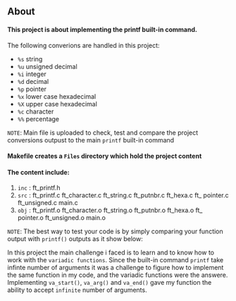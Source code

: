 
## About 

#### This project is about implementing the printf built-in command.
The following converions are handled in this project:
 - `%s` string
 - `%u` unsigned decimal
 - `%i` integer
 - `%d` decimal
 - `%p` pointer
 - `%x` lower case hexadecimal
 - `%X` upper case hexadecimal
 - `%c` character
 - `%%` percentage

 `NOTE`: Main file is uploaded to check, test and compare the project conversions outpust to the main `printf` built-in command



#### Makefile creates a `Files` directory which hold the project content


 #### The content include:

1) `inc` : ft_printf.h
2) `src` : ft_printf.c ft_character.c ft_string.c ft_putnbr.c ft_hexa.c ft_ pointer.c ft_unsigned.c main.c
3) `obj` : ft_printf.o ft_character.o ft_string.o ft_putnbr.o ft_hexa.o ft_ pointer.o ft_unsigned.o main.o

`NOTE`: The best way to test your code is by simply comparing your function output with `printf()` outputs as it show below:


In this project the main challenge i faced is to learn and to know how to work with the `variadic functions`. Since the built-in command `printf` take infinte number of arguments it was a challenge to figure how to implement the same function in my code, and the variadic functions were the answere. Implementing `va_start()`, `va_arg()` and `va_end()` gave my function the ability to accept `infinite` number of arguments.